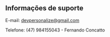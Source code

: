 ## Informações de suporte

E-mail: devpersonalize@gmail.com

Telefone: (47) 984155043 - Fernando Concatto
